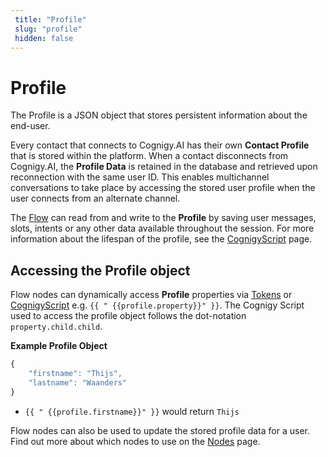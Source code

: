 ```yaml
---
 title: "Profile" 
 slug: "profile" 
 hidden: false 
---
```


# Profile

The Profile is a JSON object that stores persistent information about the end-user.

Every contact that connects to Cognigy.AI has their own **Contact Profile** that is stored within the platform. When a contact disconnects from Cognigy.AI, the **Profile Data** is retained in the database and retrieved upon reconnection with the same user ID. This enables multichannel conversations to take place by accessing the stored user profile when the user connects from an alternate channel.

The [Flow](../../build/flows/overview.md) can read from and write to the **Profile** by saving user messages, slots, intents or any other data available throughout the session. For more information about the lifespan of the profile, see the [CognigyScript](../../build/cognigyscript.md#life-span-of-cognigy-objects) page.

## Accessing the Profile object

Flow nodes can dynamically access **Profile** properties via [Tokens](../../build/tokens.md) or [CognigyScript](../../build/cognigyscript.md) e.g. `{{ " {{profile.property}}" }}`. The Cognigy Script used to access the profile object follows the dot-notation `property.child.child`.

**Example Profile Object**

```JavaScript
{
    "firstname": "Thijs",
    "lastname": "Waanders"
}
```

* `{{ " {{profile.firstname}}" }}` would return `Thijs`

Flow nodes can also be used to update the stored profile data for a user. Find out more about which nodes to use on the [Nodes](../../build/node-reference/analytics/overview.md) page.
